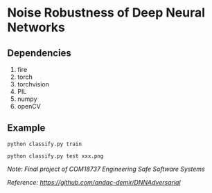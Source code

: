 # Noise Robustness of Deep Neural Networks

## Dependencies
1. fire
2. torch
3. torchvision
4. PIL
5. numpy
6. openCV

## Example
```
python classify.py train

python classify.py test xxx.png
```


*Note: Final project of COM18737 Engineering Safe Software Systems*

*Reference: https://github.com/andac-demir/DNNAdversarial*